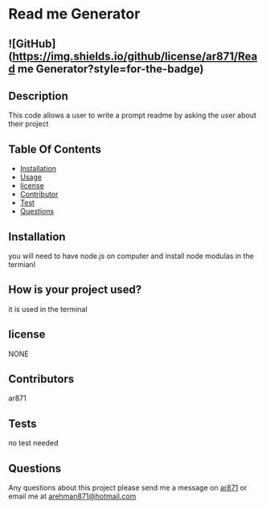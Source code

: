 
  # Read me Generator
  ## ![GitHub](https://img.shields.io/github/license/ar871/Read me Generator?style=for-the-badge)
## Description
This code allows a user to write a prompt readme by asking the user about their project
## Table Of Contents
 * [Installation](#Installation)
 * [Usage](#Usage)
 * [license](#License)
 * [Contributor](#Contributor)
 * [Test](#Test)
 * [Questions](#Questions)
 
## Installation
you will need to have node.js on computer and install node modulas in the termianl
## How is your project used?
it is used in the terminal 
## license
NONE
## Contributors
ar871
## Tests
no test needed
## Questions
Any questions about this project please send me a message on <a href="https://github.com/ar871">ar871</a> or email me at [arehman871@hotmail.com](mailto:arehman871@hotmail.com)
